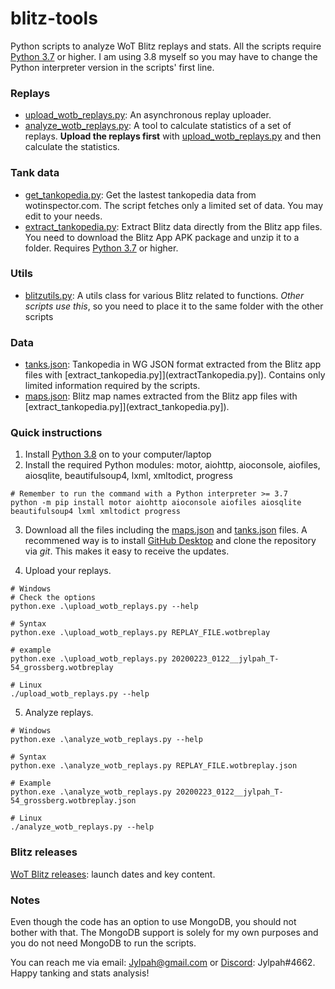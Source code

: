 # blitz-tools
Python scripts to analyze WoT Blitz replays and stats. All the scripts require [Python 3.7](https://www.python.org/downloads/) or higher. I am using 3.8 myself so you may have to change the Python interpreter version in the scripts' first line. 

### Replays
* [upload_wotb_replays.py](upload_wotb_replays.py): An asynchronous replay uploader. 
* [analyze_wotb_replays.py](analyze_wotb_replays.py): A tool to calculate statistics of a set of replays. **Upload the replays first** with [upload_wotb_replays.py](upload_wotb_replays.py) and then calculate the statistics. 

### Tank data
* [get_tankopedia.py](get_tankopedia.py): Get the lastest tankopedia data from wotinspector.com. The script fetches only a limited set of data. You may edit to your needs. 
* [extract_tankopedia.py](extract_tankopedia.py): Extract Blitz data directly from the Blitz app files. You need to download the Blitz App APK package and unzip it to a folder. Requires [Python 3.7](https://www.python.org/downloads/) or higher.

### Utils
* [blitzutils.py](blitzutils.py): A utils class for various Blitz related to functions. *Other scripts use this*, so you need to place it to the same folder with the other scripts

### Data
* [tanks.json](tanks.json): Tankopedia in WG JSON format extracted from the Blitz app files with [extract_tankopedia.py]](extractTankopedia.py]). Contains only limited information required by the scripts. 
* [maps.json](maps.json): Blitz map names extracted from the Blitz app files with [extract_tankopedia.py]](extract_tankopedia.py]). 

### Quick instructions

1. Install [Python 3.8](https://www.python.org/downloads/) on to your computer/laptop
2. Install the required Python modules: motor, aiohttp, aioconsole, aiofiles, aiosqlite, beautifulsoup4, lxml, xmltodict, progress
```
# Remember to run the command with a Python interpreter >= 3.7
python -m pip install motor aiohttp aioconsole aiofiles aiosqlite beautifulsoup4 lxml xmltodict progress 
```
3. Download all the files including the [maps.json](maps.json) and [tanks.json](tanks.json) files. A recommened way is to install [GitHub Desktop](https://desktop.github.com/) and clone the repository via _git_. This makes it easy to receive the updates. 

4. Upload your replays. 
```
# Windows
# Check the options
python.exe .\upload_wotb_replays.py --help

# Syntax
python.exe .\upload_wotb_replays.py REPLAY_FILE.wotbreplay

# example
python.exe .\upload_wotb_replays.py 20200223_0122__jylpah_T-54_grossberg.wotbreplay

# Linux
./upload_wotb_replays.py --help
```
5. Analyze replays. 
```
# Windows
python.exe .\analyze_wotb_replays.py --help

# Syntax
python.exe .\analyze_wotb_replays.py REPLAY_FILE.wotbreplay.json

# Example
python.exe .\analyze_wotb_replays.py 20200223_0122__jylpah_T-54_grossberg.wotbreplay.json

# Linux
./analyze_wotb_replays.py --help
```

### Blitz releases

[WoT Blitz releases](releases.md): launch dates and key content.

### Notes

Even though the code has an option to use MongoDB, you should not bother with that. The MongoDB support is solely for my own purposes and you do not need MongoDB to run the scripts. 

You can reach me via email: [Jylpah@gmail.com](mailto:Jylpah@gmail.com) or [Discord](https://discordapp.com/): Jylpah#4662. Happy tanking and stats analysis!
